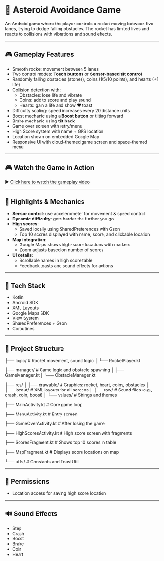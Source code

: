 # 🚀 Asteroid Avoidance Game

An Android game where the player controls a rocket moving between five lanes, trying to dodge falling obstacles. The rocket has limited lives and reacts to collisions with vibrations and sound effects.

---

## 🎮 Gameplay Features

- Smooth rocket movement between 5 lanes
- Two control modes: **Touch buttons** or **Sensor-based tilt control**
- Randomly falling obstacles (stones), coins (1/5/10 points), and hearts (+1 life)
- Collision detection with:
  - Obstacles: lose life and vibrate
  - Coins: add to score and play sound
  - Hearts: gain a life and show ❤️ toast
- Difficulty scaling: speed increases every 20 distance units
- Boost mechanic using a **Boost button** or tilting forward
- Brake mechanic using **tilt back**
- Game over screen with retry/menu
- High Score system with name + GPS location
- Location shown on embedded Google Map
- Responsive UI with cloud-themed game screen and space-themed menu

---

## 🎮 Watch the Game in Action

▶️ [Click here to watch the gameplay video](https://streamable.com/5eg4ec)

---

## 🧠 Highlights & Mechanics

- **Sensor control**: use accelerometer for movement & speed control
- **Dynamic difficulty**: gets harder the further you go
- **High scores**:
  - Saved locally using SharedPreferences with Gson
  - Top 10 scores displayed with name, score, and clickable location
- **Map integration**:
  - Google Maps shows high-score locations with markers
  - Zoom adjusts based on number of scores
- **UI details**:
  - Scrollable names in high score table
  - Feedback toasts and sound effects for actions

---

## 🧱 Tech Stack

- Kotlin
- Android SDK
- XML Layouts
- Google Maps SDK
- View System
- SharedPreferences + Gson
- Coroutines

---

## 📂 Project Structure

├── logic/              # Rocket movement, sound logic
│   └── RocketPlayer.kt

├── manager/            # Game logic and obstacle spawning
│   ├── GameManager.kt
│   └── ObstacleManager.kt

├── res/
│   ├── drawable/       # Graphics: rocket, heart, coins, obstacles
│   ├── layout/         # XML layouts for all screens
│   ├── raw/            # Sound files (e.g., crash, coin, boost)
│   └── values/         # Strings and themes

├── MainActivity.kt     # Core game loop

├── MenuActivity.kt     # Entry screen

├── GameOverActivity.kt # After losing the game

├── HighScoresActivity.kt # High score screen with fragments

├── ScoresFragment.kt   # Shows top 10 scores in table

├── MapFragment.kt      # Displays score locations on map

└── utils/              # Constants and ToastUtil

---

## 📍 Permissions

- Location access for saving high score location

---

## 🔊 Sound Effects

- Step
- Crash
- Boost
- Brake
- Coin
- Heart

